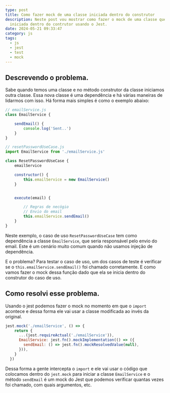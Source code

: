 ```yaml
---
type: post
title: Como fazer mock de uma classe iniciada dentro do construtor
description: Neste post vou mostrar como fazer o mock de uma classe que é
  iniciada dentro do contrutor usando o Jest.
date: 2024-05-21 09:33:47
category: js
tags:
  - js
  - jest
  - test
  - mock
---
```

## Descrevendo o problema.

Sabe quando temos uma classe e no método construtor da classe iniciamos outra classe.
Essa nova classe é uma dependência e há várias maneiras de lidarmos com isso. Há forma mais simples é como o exemplo abaixo:

```javascript
// emailService.js
class EmailService {

    sendEmail() {
        console.log('Sent..')
    }
}

// resetPasswordUseCase.js
import EmailService from './emailService.js'

class ResetPasswordUseCase {
    emailService

    constructor() {
        this.emailService = new EmailService()
    }


    execute(email) {

        // Regras de necógio
        // Envio do email
        this.emailService.sendEmail()
    }
}
```

Neste exemplo, o caso de uso `ResetPasswordUseCase` tem como dependência a classe `EmailService`, que seria responsável pelo envio do email. 
Este é um cenário muito comum quando não usamos injeção de dependência.

E o problema?
Para testar o caso de uso, um dos casos de teste é verificar se o `this.emailService.sendEmail()` foi chamado corretamente.
E como vamos fazer o mock dessa função dado que ela se inicia dentro do construtor do caso de uso.

## Como resolvi esse problema.

Usando o jest podemos fazer o mock no momento em que o `import` acontece e dessa forma ele vai usar a classe modificada ao invés da original.

```javascript
jest.mock('./emailService', () => {
    return {
      ...(jest.requireActual('./emailService')),
      EmailService: jest.fn().mockImplementation(() => ({
        sendEmail: () => jest.fn().mockResolvedValue(null),
      })),
    }
  })
```

Dessa forma a gente intercepta o `import` e ele vai usar o código que colocamos dentro do `jest.mock` para iniciar a classe `EmailService` e o método `sendEmail` é um mock do Jest que podemos verificar quantas vezes foi chamado, com quais argumentos, etc.
